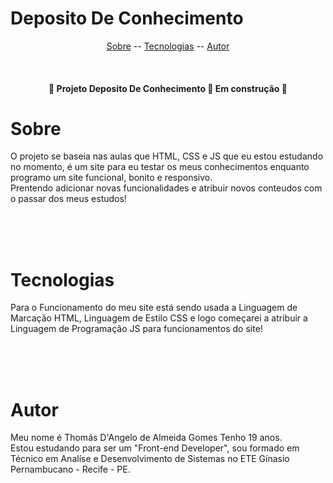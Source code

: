 # Deposito De Conhecimento

<p align="center">
    <a href="#sobre">Sobre</a>
    --
    <a href="#tecnologias">Tecnologias</a>
    --
    <a href="#autor">Autor</a>
    <!-- --
    <a href="#atualizações">Atualizações</a> -->
</p>

<br>

<h4 align="center">
    🚧 Projeto Deposito De Conhecimento 🌳 Em construção 🚧
</h4>

# Sobre
<p>O projeto se baseia nas aulas que HTML, CSS e JS que eu estou estudando no momento, é um site para eu testar os meus conhecimentos enquanto programo um site funcional, bonito e responsivo.<br>
Prentendo adicionar novas funcionalidades e atribuir novos conteudos com o passar dos meus estudos!
</p>
<br><br><br>

# Tecnologias
<p>Para o Funcionamento do meu site está sendo usada a Linguagem de Marcação HTML, Linguagem de Estilo CSS e logo começarei a atribuir a Linguagem de Programação JS para funcionamentos do site!
</p>

<br><br><br>

# Autor
<p>Meu nome é Thomás D'Angelo de Almeida Gomes Tenho 19 anos.<br>
Estou estudando para ser um "Front-end Developer", sou formado em Técnico em Analíse e Desenvolvimento de Sistemas no ETE Gínasio Pernambucano - Recife - PE.
</p>

<!-- # Atualizações

<h4>14/09/2022</h4>
<p>Index atualizado com o conteudo inicial.<br>
Index estilizado e responsividade ativa.<br>
Correções em alguns arquivos .css<br>
Footer adicionado ao index.<br>
Licença da animação pelo site animista.net .<br>
Breve animação na imagem e no texto do Index, Menções e no Sobre nós.
</p>
<hr>
<h4>15/09/2022</h4>
<p>Cards criados na página Index.<br>
Responsividade ativa nos cards.<br>
Ajuste no tamanho dos (h2.separate-title) de cada página.<br>
Adicionado menu-hambuguer.js .<br>
Adicionado menu lateral para tela de smarthphones, criado com css e js .
</p>
<h4>20/09/2022</h4>
<p>Icones adiconados para Git e GitHub dos cards.<br>
Redimencionamento dos Cards em geral para não ficar desproporcional.<br>
Menção ao : <a href="https://materialdesignicons.com" target="_blank">materialdesignicons.com</a> .<br>
app.js alterado para index.js .<br>
Redirecionamento ao clicar na Logo/Home para ir ao index.html .<br>
Redirecionamento ao clicar num Card para ir até o section-content .<br>
Suavisação ao redirecionar na mesma tela.
</p>
<h4>21/09/2022</h4>
<p>Documentação ao clicar no card de HTML(incompleto).<br>
Reajuste no tamanho do "nav".<br>
Reajuste no menu hamburguer para dispositivos pequenos.
</p>
<h4>27/09/2022</h4>
<p>Ajuste no aside-content.<br>
Botão de copiar funcioando.<br>
Span ao clicar em copiar.<br>
reajuste em alguns tamanhos de tela.<br>
Função criado para ajuste do tempo para copiar o texto novamente.<br>
(⭐ajuste em :<br>
Arrumar uma forma com que o section content fique no tamanho original sem se perder.<br>
Botão de copiar funcioando.<br>
✍Foi arrumado da seguinte forma:<br>
Quando passado do codigo html para o js, eu esatva mandando o elemento section junto com o resto do conteudo, tudo que precisou ser feito foi enviar para o js sem levar a section em si, levando já da div em diante. Evitando assim o erro de localização na página!)
</p>
<h4>28/09/2022</h4>
<p>Botão de Trocar o modo entre Light e Dark mode.<br>
Função do botão themeColor completa.<br>
Função themeColor funcinando.<br>
":root" criada em uma nova pagina css.<br>
Cores de style importadas para colors.css .<br>
Cores em style alteradas para "var()" com suas devidas cores lá dentro.<br>
Correção de escrita de purble para purple.<br>
Adicionado colors.css para as demais paginas css.<br>
Cores em "responsive.css" alteradas para "var()" com suas devidas cores lá dentro.<br>
nome do arquivo "hamburguer.js" alterado para "events-all-pages.js".<br>
(⭐ajuste em :<br>
Adicionar cores dos devidos "responsive.css" ao colors.css .<br>
Cores ajustadas para "var()".<br>
✍Foi arrumado da seguinte forma:<br>
Cores das propriedas foram alteradas de forma com que pegassem suas cores das "var()" que vem do "colors.css".)
</p>

<h4>29/09/2022</h4>
<p>Varias variaveis criadas para a troca de temas.<br>
Cores sendo alteradas normalmente.<br>
Span do "fechar" no menu hambuguer alterado (cor e formato).<br>
Botão de alterar tema para mobile alterado para um botâo com texto.<br>
Função gerada para alterar o tema de forma consistente com o themeBtn.<br>
Coloração do "footer" alterado no modo dark.<br>
Imports de fontes todas colocadas em "colors.css" .<br>
Fontes alteradas para as "var()" com as fontes.<br>
Alterações de tema nas diversas paginas.
(⭐ajuste em :<br>
Alterar os font-family para "var()".<br>
Todas os font-family foram alterados.<br>
✍Foi arrumado da seguinte forma:<br>
Variaveis foram criadas contendo as "fontes" e foram postas em seus respectivos locais.)
<br><br>

(⭐ajuste em :<br>
Gerar cores para modo escuro.(está ativo porém as cores não foram alteradas). E também:<br>
Adicionar possiveis variaveis para cores para poder fluir uma pagina mais clean!<br>
Variaveis geradas para não haver conflito de cores durante o funcionamento da pagina.<br>
✍Foi arrumado da seguinte forma:<br>
Foram geradas variaveis unicamente para os elementos que compõem as paginas. Assim sendo de forma dinamica a alteração de cores juntamente com a alteração do tema.)
<br><br>

(⭐ajuste em :<br>
Ajustar botão de alteração de temas para todos os tamanhos de tela (Responsivo)!<br>
As alterações podem ser usado no pc precionando o botão de alterar tema, e para dispositivos moveis no menu hamburguer.<br>
✍Foi arrumado da seguinte forma:<br>
Com um botão de mudar tema no menu hamburguer)
<br><br>

(❌Foi excluido o ajuste:<br>
Botão de alterar o tema não está sobrepondo completamente o "sol" na pag de menções.<br>
✍^Foi retirado pelo motivo:<br>
O botão para alterar o tema foi retirado do menu hambuguer, no local foi criado uma opção para selecionar o tema, da mesma forma com que altere o tema entre "light" e "dark".)
</p>

<h4>30/09/2022</h4>
<p>Um if ternario adicionado no events-all-pages apra quando o checked estiver ativo deixar no dark mode.<br>
Checked ajustado para todas as paginas iniciarem no dark mode.
</p>


<h3>Avisos de ajustes ou novidades à serem feitos</h3>
<p>
Adicionar uma pasta "modules" para compor os cards e seperar o codigo.<br>
Mais nenhum ajuste ou novidade visivel para se fazer além de por mais conteudo!
</p> -->